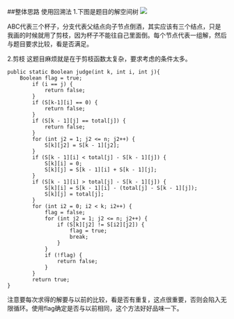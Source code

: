 ﻿##整体思路
使用回溯法
1.下图是题目的解空间树
![][1]
  


  [1]: https://d.pcs.baidu.com/thumbnail/1a728acf48b7b5fb9f7abac8ee8c194f?fid=1044190022-250528-12313234528463&time=1458270000&rt=sh&sign=FDTAER-DCb740ccc5511e5e8fedcff06b081203-mfnHLXngVR5sU3vfYKAwq7Pp1tk=&expires=8h&chkv=0&chkbd=0&chkpc=&dp-logid=1796707294995138898&dp-callid=0&size=c710_u500&quality=100
ABC代表三个杯子，分支代表父结点向子节点倒酒，其实应该有三个结点，只是我画的时候就用了剪枝，因为杯子不能往自己里面倒。每个节点代表一组解，然后与题目要求比较，看是否满足。

2.剪枝
这题目麻烦就是在于剪枝函数太复杂，要求考虑的条件太多。

    public static Boolean judge(int k, int i, int j){
		Boolean flag = true;
			if (i == j) {
				return false;
			}
			if (S[k-1][i] == 0) {
				return false;
			}
			if (S[k - 1][j] == total[j]) {
				return false;
			}
			for (int j2 = 1; j2 <= n; j2++) {
				S[k][j2] = S[k - 1][j2];
			}
			if (S[k - 1][i] < total[j] - S[k - 1][j]) {
				S[k][i] = 0;
				S[k][j] = S[k - 1][i] + S[k - 1][j];
			}
			if (S[k - 1][i] > total[j] - S[k - 1][j]) {
				S[k][i] = S[k - 1][i] - (total[j] - S[k - 1][j]);
				S[k][j] = total[j];
			}
			for (int i2 = 0; i2 < k; i2++) {
				flag = false;
				for (int j2 = 1; j2 <= n; j2++) {
					if (S[k][j2] != S[i2][j2]) {
						flag = true;
						break;
					}
				}
				if (!flag) {
					return false;
				}
			}
			return true;
	}
注意要每次求得的解要与以前的比较，看是否有重复，这点很重要，否则会陷入无限循环。使用flag确定是否与以前相同，这个方法好好品味一下。